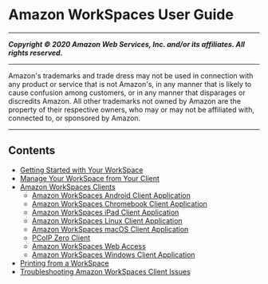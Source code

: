 # Amazon WorkSpaces User Guide

-----
*****Copyright &copy; 2020 Amazon Web Services, Inc. and/or its affiliates. All rights reserved.*****

-----
Amazon's trademarks and trade dress may not be used in 
     connection with any product or service that is not Amazon's, 
     in any manner that is likely to cause confusion among customers, 
     or in any manner that disparages or discredits Amazon. All other 
     trademarks not owned by Amazon are the property of their respective
     owners, who may or may not be affiliated with, connected to, or 
     sponsored by Amazon.

-----
## Contents
+ [Getting Started with Your WorkSpace](workspaces-user-getting-started.md)
+ [Manage Your WorkSpace from Your Client](manage_workspace_client.md)
+ [Amazon WorkSpaces Clients](amazon-workspaces-clients.md)
   + [Amazon WorkSpaces Android Client Application](amazon-workspaces-android-client.md)
   + [Amazon WorkSpaces Chromebook Client Application](amazon-workspaces-chromebook-client.md)
   + [Amazon WorkSpaces iPad Client Application](amazon-workspaces-ipad-client.md)
   + [Amazon WorkSpaces Linux Client Application](amazon-workspaces-linux-client.md)
   + [Amazon WorkSpaces macOS Client Application](amazon-workspaces-osx-client.md)
   + [PCoIP Zero Client](amazon-workspaces-pcoip-zero-client.md)
   + [Amazon WorkSpaces Web Access](amazon-workspaces-web-access.md)
   + [Amazon WorkSpaces Windows Client Application](amazon-workspaces-windows-client.md)
+ [Printing from a WorkSpace](printing.md)
+ [Troubleshooting Amazon WorkSpaces Client Issues](client_troubleshooting.md)